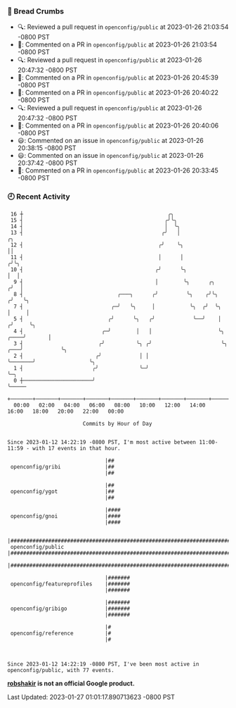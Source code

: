 ### 🍞 Bread Crumbs

 * 🔍: Reviewed a pull request in  `openconfig/public` at 2023-01-26 21:03:54 -0800 PST
 * 💬: Commented on a PR in  `openconfig/public` at 2023-01-26 21:03:54 -0800 PST
 * 🔍: Reviewed a pull request in  `openconfig/public` at 2023-01-26 20:47:32 -0800 PST
 * 💬: Commented on a PR in  `openconfig/public` at 2023-01-26 20:45:39 -0800 PST
 * 💬: Commented on a PR in  `openconfig/public` at 2023-01-26 20:40:22 -0800 PST
 * 🔍: Reviewed a pull request in  `openconfig/public` at 2023-01-26 20:47:32 -0800 PST
 * 💬: Commented on a PR in  `openconfig/public` at 2023-01-26 20:40:06 -0800 PST
 * 😃: Commented on an issue in `openconfig/public` at 2023-01-26 20:38:15 -0800 PST
 * 😃: Commented on an issue in `openconfig/public` at 2023-01-26 20:37:42 -0800 PST
 * 💬: Commented on a PR in  `openconfig/public` at 2023-01-26 20:33:45 -0800 PST

### 🕘 Recent Activity
```
 16 ┼                                              ╭╮
 15 ┤                                             ╭╯╰╮
 14 ┤                                             │  ╰╮
 13 ┤                                            ╭╯   │                                   ╭╮
 12 ┤                                           ╭╯    ╰╮                                  ││
 11 ┤                                           │      │                                 ╭╯╰╮
 10 ┤                                          ╭╯      ╰╮                                │  │
  9 ┤                                          │        ╰╮      ╭╮                      ╭╯  │
  8 ┤                              ╭───╮      ╭╯         ╰╮    ╭╯╰╮                    ╭╯   ╰╮
  7 ┤                            ╭─╯   ╰╮     │           ╰╮  ╭╯  ╰╮                   │     │
  5 ┤                           ╭╯      ╰╮   ╭╯            ╰──╯    │                  ╭╯     ╰╮
  4 ┤                         ╭─╯        │   │                     ╰╮            ╭────╯       │
  3 ┤                        ╭╯          ╰╮ ╭╯                      ╰╮       ╭───╯            ╰╮
  2 ┤                       ╭╯            │ │                        ╰───────╯                 ╰╮
  1 ┤                      ╭╯             ╰─╯                                                   ╰─╮
  0 ┼──────────────────────╯                                                                      ╰─────
    +───────+───────+───────+───────+───────+───────+───────+───────+───────+───────+───────+───────+────
  00:00   02:00   04:00   06:00   08:00   10:00   12:00   14:00   16:00   18:00   20:00   22:00   00:00   

						Commits by Hour of Day


Since 2023-01-12 14:22:19 -0800 PST, I'm most active between 11:00-11:59 - with 17 events in that hour.

```



```
                               |##
 openconfig/gribi              |##
                               |##

                               |##
 openconfig/ygot               |##
                               |##

                               |####
 openconfig/gnoi               |####
                               |####

                               |#############################################################################
 openconfig/public             |#############################################################################
                               |#############################################################################

                               |#######
 openconfig/featureprofiles    |#######
                               |#######

                               |#######
 openconfig/gribigo            |#######
                               |#######

                               |#
 openconfig/reference          |#
                               |#



Since 2023-01-12 14:22:19 -0800 PST, I've been most active in openconfig/public, with 77 events.

```
**[robshakir](mailto:robjs@google.com) is not an official Google product.**  


Last Updated: 2023-01-27 01:01:17.890713623 -0800 PST

